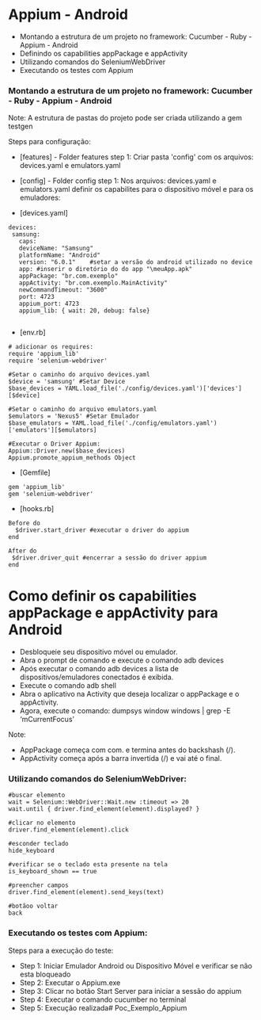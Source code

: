 # Appium - Android

- Montando a estrutura de um projeto no framework: Cucumber - Ruby - Appium - Android
- Definindo os capabilities appPackage e appActivity
- Utilizando comandos do SeleniumWebDriver
- Executando os testes com Appium
  

### Montando a estrutura de um projeto no framework: Cucumber - Ruby - Appium - Android

Note: A estrutura de pastas do projeto pode ser criada utilizando a gem testgen

Steps para configuração:

* [features] - Folder features 
step 1: Criar pasta 'config' com os arquivos: devices.yaml e emulators.yaml

* [config] - Folder config
step 1: Nos arquivos: devices.yaml e emulators.yaml definir os capabilites para o dispositivo móvel e para os emuladores:

* [devices.yaml] 

```
devices:
 samsung:
   caps:
   deviceName: "Samsung"
   platformName: "Android"
   version: "6.0.1"    #setar a versão do android utilizado no device
   app: #inserir o diretório do do app "\meuApp.apk"
   appPackage: "br.com.exemplo" 
   appActivity: "br.com.exemplo.MainActivity"
   newCommandTimeout: "3600"
   port: 4723     
   appium_port: 4723
   appium_lib: { wait: 20, debug: false}
   
```

* [env.rb] 

``` 
# adicionar os requires: 
require 'appium_lib' 
require 'selenium-webdriver'

#Setar o caminho do arquivo devices.yaml 
$device = 'samsung' #Setar Device
$base_devices = YAML.load_file('./config/devices.yaml')['devices'][$device]

#Setar o caminho do arquivo emulators.yaml 
$emulators = 'Nexus5' #Setar Emulador
$base_emulators = YAML.load_file('./config/emulators.yaml')['emulators'][$emulators]

#Executar o Driver Appium:
Appium::Driver.new($base_devices)
Appium.promote_appium_methods Object

```

* [Gemfile] 

```  
gem 'appium_lib'
gem 'selenium-webdriver'

```
* [hooks.rb] 

``` 
Before do
  $driver.start_driver #executar o driver do appium
end

After do 
 $driver.driver_quit #encerrar a sessão do driver appium
end	

```

# Como definir os capabilities appPackage e appActivity para Android 

- Desbloqueie seu dispositivo móvel ou emulador. 
- Abra o prompt de comando e execute o comando adb devices
- Após executar o comando adb devices a lista de dispositivos/emuladores conectados é exibida.
- Execute o comando adb shell
- Abra o aplicativo na Activity que deseja localizar o appPackage e o appActivity.
- Agora, execute o comando:  dumpsys window windows | grep -E ‘mCurrentFocus’


Note:
- AppPackage começa com com. e termina antes do backshash (/).
- AppActivity começa após a barra invertida (/) e vai até o final.

### Utilizando comandos do SeleniumWebDriver:

``` 
#buscar elemento
wait = Selenium::WebDriver::Wait.new :timeout => 20
wait.until { driver.find_element(element).displayed? }

#clicar no elemento
driver.find_element(element).click

#esconder teclado
hide_keyboard

#verificar se o teclado esta presente na tela 
is_keyboard_shown == true

#preencher campos
driver.find_element(element).send_keys(text)

#botãoo voltar 
back

```
### Executando os testes com Appium:

Steps para a execução do teste:

- Step 1: Iniciar Emulador Android ou Dispositivo Móvel e verificar se não esta bloqueado
- Step 2: Executar o Appium.exe
- Step 3: Clicar no botão Start Server para iniciar a sessão do appium
- Step 4: Executar o comando cucumber no terminal
- Step 5: Execução realizada# Poc_Exemplo_Appium
